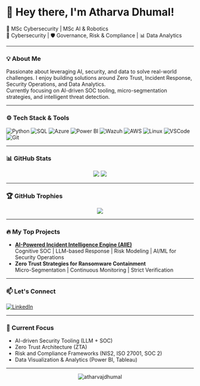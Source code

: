 # 👋 Hey there, I'm Atharva Dhumal!

🚀 MSc Cybersecurity | MSc AI & Robotics  
🔐 Cybersecurity | 🛡️ Governance, Risk & Compliance | 📊 Data Analytics  

---

### 💡 About Me
Passionate about leveraging AI, security, and data to solve real-world challenges. I enjoy building solutions around Zero Trust, Incident Response, Security Operations, and Data Analytics.  
Currently focusing on AI-driven SOC tooling, micro-segmentation strategies, and intelligent threat detection.

---

### ⚙️ Tech Stack & Tools
![Python](https://img.shields.io/badge/-Python-333?style=flat&logo=python)
![SQL](https://img.shields.io/badge/-SQL-333?style=flat&logo=postgresql)
![Azure](https://img.shields.io/badge/-Azure-333?style=flat&logo=microsoft-azure)
![Power BI](https://img.shields.io/badge/-PowerBI-333?style=flat&logo=power-bi)
![Wazuh](https://img.shields.io/badge/-Wazuh-333?style=flat&logo=wazuh)
![AWS](https://img.shields.io/badge/-AWS-333?style=flat&logo=amazon-aws)
![Linux](https://img.shields.io/badge/-Linux-333?style=flat&logo=linux)
![VSCode](https://img.shields.io/badge/-VSCode-333?style=flat&logo=visual-studio-code)
![Git](https://img.shields.io/badge/-Git-333?style=flat&logo=git)

---

### 📊 GitHub Stats
<p align="center">
  <img src="https://github-readme-stats.vercel.app/api?username=atharvajdhumal&show_icons=true&theme=tokyonight&hide_title=true" />
  <img src="https://github-readme-streak-stats.herokuapp.com/?user=atharvajdhumal&theme=tokyonight" />
</p>

---

### 🏆 GitHub Trophies
<p align="center">
  <img src="https://github-profile-trophy.vercel.app/?username=atharvajdhumal&theme=darkhub&no-frame=true&column=4" />
</p>

---

### 🔥 My Top Projects
- **[AI-Powered Incident Intelligence Engine (AIIE)](https://github.com/atharvajdhumal)**  
  Cognitive SOC | LLM-based Response | Risk Modeling | AI/ML for Security Operations  
- **Zero Trust Strategies for Ransomware Containment**  
  Micro-Segmentation | Continuous Monitoring | Strict Verification  

---

### 📫 Let's Connect
[![LinkedIn](https://img.shields.io/badge/-LinkedIn-0077B5?style=flat&logo=linkedin)](https://www.linkedin.com/in/atharvadhumal/)

---

### 🚀 Current Focus
- AI-driven Security Tooling (LLM + SOC)
- Zero Trust Architecture (ZTA)
- Risk and Compliance Frameworks (NIS2, ISO 27001, SOC 2)
- Data Visualization & Analytics (Power BI, Tableau)

---

<p align="center">
    <img src="https://komarev.com/ghpvc/?username=atharvajdhumal&label=Profile%20views&color=0e75b6&style=flat" alt="atharvajdhumal" />
</p>
